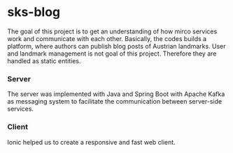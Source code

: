 # sks-blog #
The goal of this project is to get an understanding of how mirco services work and communicate with each other. Basically, the codes builds a platform, where authors can publish blog posts of Austrian landmarks. User and landmark management is not goal of this project. Therefore they are handled as static entities.
### Server ###
The server was implemented with Java and Spring Boot with Apache Kafka as messaging system to facilitate the communication between server-side services.

### Client ###
Ionic helped us to create a responsive and fast web client.
